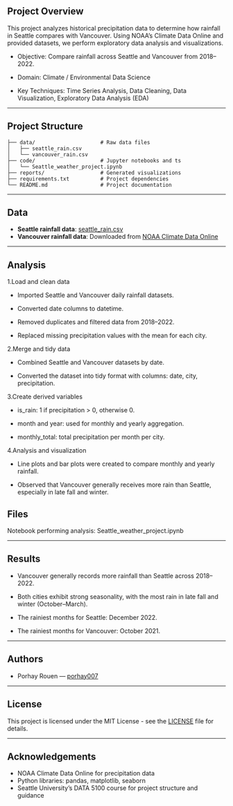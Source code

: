 ## Project Overview

This project analyzes historical precipitation data to determine how rainfall in Seattle compares with Vancouver.
Using NOAA’s Climate Data Online and provided datasets, we perform exploratory data analysis and visualizations.

- Objective: Compare rainfall across Seattle and Vancouver from 2018–2022.

- Domain: Climate / Environmental Data Science

- Key Techniques: Time Series Analysis, Data Cleaning, Data Visualization, Exploratory Data Analysis (EDA)
---

## Project Structure

```
├── data/                     # Raw data files
│   ├── seattle_rain.csv
│   └── vancouver_rain.csv
├── code/                     # Jupyter notebooks and ts
│   └── Seattle_weather_project.ipynb
├── reports/                  # Generated visualizations 
├── requirements.txt          # Project dependencies
└── README.md                 # Project documentation

```

---

## Data

- **Seattle rainfall data**: [seattle_rain.csv](https://github.com/brian-fischer/DATA-5100/blob/main/weather/seattle_rain.csv)
- **Vancouver rainfall data**: Downloaded from [NOAA Climate Data Online](https://www.ncei.noaa.gov/cdo-web/)


---

## Analysis

1.Load and clean data

- Imported Seattle and Vancouver daily rainfall datasets.

- Converted date columns to datetime.

- Removed duplicates and filtered data from 2018–2022.

- Replaced missing precipitation values with the mean for each city.

2.Merge and tidy data

- Combined Seattle and Vancouver datasets by date.

- Converted the dataset into tidy format with columns: date, city, precipitation.

3.Create derived variables

- is_rain: 1 if precipitation > 0, otherwise 0.

- month and year: used for monthly and yearly aggregation.

- monthly_total: total precipitation per month per city.

4.Analysis and visualization

- Line plots and bar plots were created to compare monthly and yearly rainfall.

- Observed that Vancouver generally receives more rain than Seattle, especially in late fall and winter.

## Files

Notebook performing analysis: Seattle_weather_project.ipynb

---

## Results

- Vancouver generally records more rainfall than Seattle across 2018–2022.

- Both cities exhibit strong seasonality, with the most rain in late fall and winter (October–March).

- The rainiest months for Seattle: December 2022.

- The rainiest months for Vancouver: October 2021.

---

## Authors

- Porhay Rouen — [porhay007](https://github.com/porhay007)

---

## License

This project is licensed under the MIT License - see the [LICENSE](LICENSE) file for details.

---

## Acknowledgements

- NOAA Climate Data Online for precipitation data
- Python libraries: pandas, matplotlib, seaborn
- Seattle University’s DATA 5100 course for project structure and guidance
